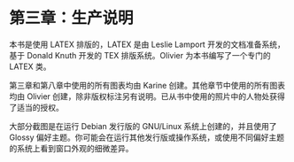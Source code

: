 # 第三章：生产说明

本书是使用 LATEX 排版的，LATEX 是由 Leslie Lamport 开发的文档准备系统，基于 Donald Knuth 开发的 TEX 排版系统。Olivier 为本书编写了一个专门的 LATEX 类。

第三章和第八章中使用的所有图表均由 Karine 创建。其他章节中使用的所有图表均由 Olivier 创建，除非版权标注另有说明。已从书中使用的照片中的人物处获得了适当的授权。

大部分截图是在运行 Debian 发行版的 GNU/Linux 系统上创建的，并且使用了 Glossy 偏好主题。你可能会在运行其他发行版或操作系统，或使用不同偏好主题的系统上看到窗口外观的细微差异。
